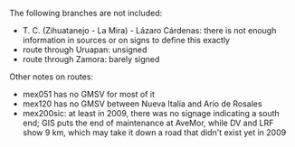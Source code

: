 The following branches are not included:
* T. C. (Zihuatanejo - La Mira) - Lázaro Cárdenas: there is not enough information in sources or on signs to define this exactly
* route through Uruapan: unsigned
* route through Zamora: barely signed

Other notes on routes:
* mex051 has no GMSV for most of it
* mex120 has no GMSV between Nueva Italia and Ario de Rosales
* mex200sic: at least in 2009, there was no signage indicating a south end; GIS puts the end of maintenance at AveMor, while DV and LRF show 9 km, which may take it down a road that didn't exist yet in 2009
